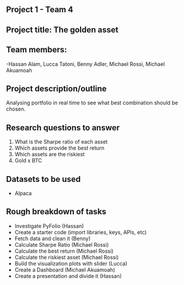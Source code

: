 ## Project 1 - Team 4

## Project title: The golden asset

## Team members: 
-Hassan Alam, Lucca Tatoni, Benny Adler, Michael Rossi, Michael Akuamoah

## Project description/outline
Analysing portfolio in real time to see what best combination should be chosen.

## Research questions to answer
1. What is the Sharpe ratio of each asset
2. Which assets provide the best return
3. Which assets are the riskiest 
4. Gold x BTC  

## Datasets to be used
- Alpaca

## Rough breakdown of tasks 
- Investigate PyFolio (Hassan)
- Create a starter code (import libraries, keys, APIs, etc)
- Fetch data and clean it (Benny)
- Calculate Sharpe Ratio (Michael Rossi)
- Calculate the best return (Michael Rossi)
- Calculate the riskiest asset (Michael Rossi)
- Build the visualization plots with slider (Lucca)
- Create a Dashboard (Michael Akuamoah)
- Create a presentation and divide it (Hassan)
